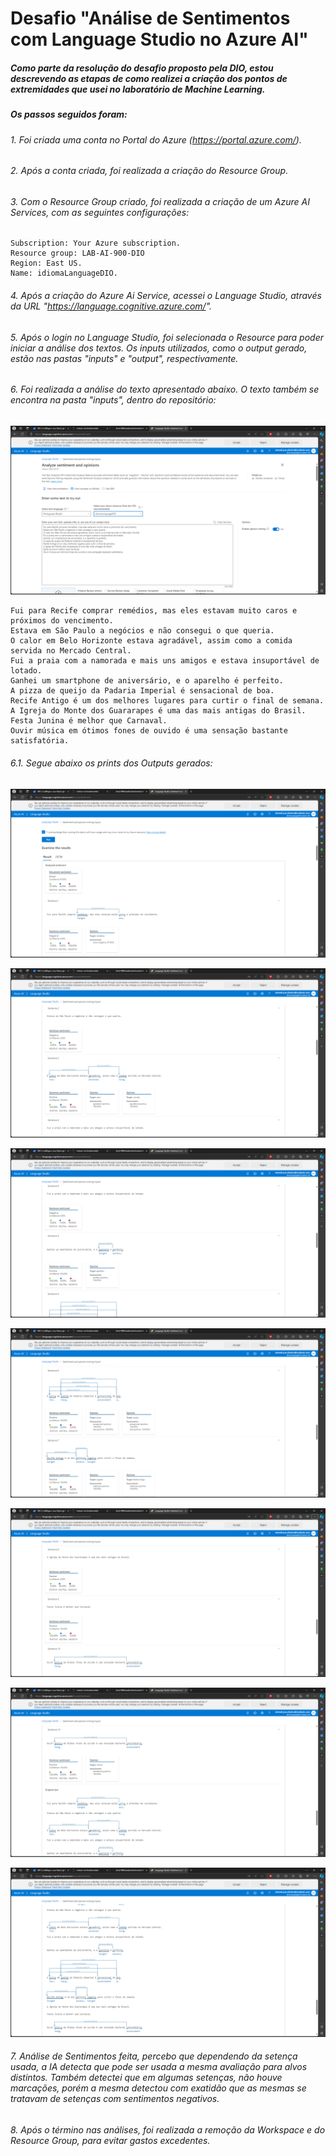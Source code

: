 # Desafio "Análise de Sentimentos com Language Studio no Azure AI"

##### Como parte da resolução do desafio proposto pela DIO, estou descrevendo as etapas de como realizei a criação dos pontos de extremidades que usei no laboratório de Machine Learning.

##### Os passos seguidos foram:

###### 1. Foi criada uma conta no Portal do Azure (https://portal.azure.com/).
###### 2. Após a conta criada, foi realizada a criação do Resource Group.
###### 3. Com o Resource Group criado, foi realizada a criação de um Azure AI Services, com as seguintes configurações:

    Subscription: Your Azure subscription.
    Resource group: LAB-AI-900-DIO
    Region: East US.
    Name: idiomaLanguageDIO.
    
###### 4. Após a criação do Azure Ai Service, acessei o Language Studio, através da URL "https://language.cognitive.azure.com/".
###### 5. Após o login no Language Studio, foi selecionada o Resource para poder iniciar a análise dos textos. Os inputs utilizados, como o output gerado, estão nas pastas "inputs" e "output", respectivamente.
###### 6. Foi realizada a análise do texto apresentado abaixo. O texto também se encontra na pasta "inputs", dentro do repositório:
![input](https://github.com/dmtz1989/analiseSentimentosIAdio/blob/main/Inputs/Input.png)

    Fui para Recife comprar remédios, mas eles estavam muito caros e próximos do vencimento.
    Estava em São Paulo a negócios e não consegui o que queria.
    O calor em Belo Horizonte estava agradável, assim como a comida servida no Mercado Central.
    Fui a praia com a namorada e mais uns amigos e estava insuportável de lotado.
    Ganhei um smartphone de aniversário, e o aparelho é perfeito.
    A pizza de queijo da Padaria Imperial é sensacional de boa.
    Recife Antigo é um dos melhores lugares para curtir o final de semana.
    A Igreja do Monte dos Guararapes é uma das mais antigas do Brasil.
    Festa Junina é melhor que Carnaval.
    Ouvir música em ótimos fones de ouvido é uma sensação bastante satisfatória.

###### 6.1. Segue abaixo os prints dos Outputs gerados:

![Output 1](https://github.com/dmtz1989/analiseSentimentosIAdio/blob/main/Output/Output%201.png)

![Output 2](https://github.com/dmtz1989/analiseSentimentosIAdio/blob/main/Output/Output%202.png)

![Output 3](https://github.com/dmtz1989/analiseSentimentosIAdio/blob/main/Output/Output%203.png)

![Output 4](https://github.com/dmtz1989/analiseSentimentosIAdio/blob/main/Output/Output%204.png)

![Output 5](https://github.com/dmtz1989/analiseSentimentosIAdio/blob/main/Output/Output%205.png)

![Output 6](https://github.com/dmtz1989/analiseSentimentosIAdio/blob/main/Output/Output%206.png)

![Output 7](https://github.com/dmtz1989/analiseSentimentosIAdio/blob/main/Output/Output%207.png)

###### 7. Análise de Sentimentos feita, percebo que dependendo da setença usada, a IA detecta que pode ser usada a mesma avaliação para alvos distintos. Também detectei que em algumas setenças, não houve marcações, porém a mesma detectou com exatidão que as mesmas se tratavam de setenças com sentimentos negativos.

###### 8. Após o término nas análises, foi realizada a remoção da Workspace e do Resource Group, para evitar gastos excedentes.
